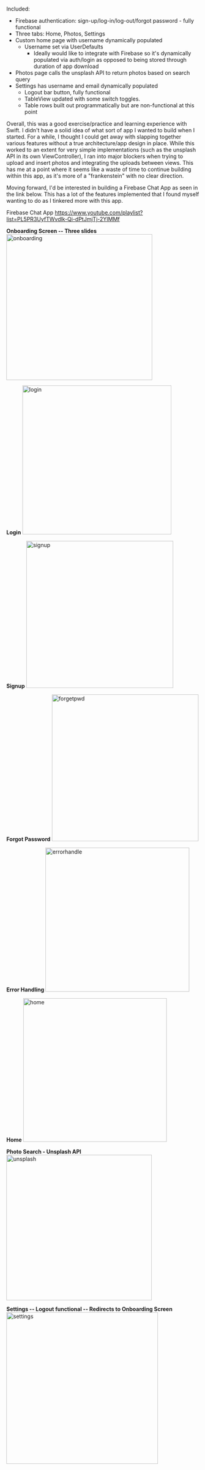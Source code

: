Included:
- Firebase authentication: sign-up/log-in/log-out/forgot password - fully functional
- Three tabs: Home, Photos, Settings
- Custom home page with username dynamically populated
    - Username set via UserDefaults
        - Ideally would like to integrate with Firebase so it's dynamically populated via auth/login as opposed to being stored through duration of app download
- Photos page calls the unsplash API to return photos based on search query
- Settings has username and email dynamically populated
    - Logout bar button, fully functional
    - TableView updated with some switch toggles.
    - Table rows built out programmatically but are non-functional at this point
    
Overall, this was a good exercise/practice and learning experience with Swift. I didn't have a solid idea of what sort of app I wanted to build when I started. For a while, I thought I could get away with slapping together various features without a true architecture/app design in place. While this worked to an extent for very simple implementations (such as the unsplash API in its own ViewController), I ran into major blockers when trying to upload and insert photos and integrating the uploads between views. This has me at a point where it seems like a waste of time to continue building within this app, as it's more of a "frankenstein" with no clear direction.

Moving forward, I'd be interested in building a Firebase Chat App as seen in the link below. This has a lot of the features implemented that I found myself wanting to do as I tinkered more with this app.

Firebase Chat App
https://www.youtube.com/playlist?list=PL5PR3UyfTWvdlk-Qi-dPtJmjTj-2YIMMf


<b>Onboarding Screen -- Three slides</b>
<img width="381" alt="onboarding" src="https://user-images.githubusercontent.com/38706611/165994599-916e8bfb-dd78-42d5-a266-5edd16aa983a.png">

<b>Login</b>
<img width="389" alt="login" src="https://user-images.githubusercontent.com/38706611/165994711-e55ca18a-6452-4d82-aac8-be6baeb0b89a.png">

<b>Signup</b>
<img width="384" alt="signup" src="https://user-images.githubusercontent.com/38706611/165994741-84906979-8d1c-47a1-915e-c519bf81fddb.png">

<b>Forgot Password</b>
<img width="383" alt="forgetpwd" src="https://user-images.githubusercontent.com/38706611/165994761-80af2a1b-6f5a-436b-861a-6139dead0d42.png">

<b>Error Handling</b>
<img width="376" alt="errorhandle" src="https://user-images.githubusercontent.com/38706611/165994789-2ee60efe-0463-41f9-a46f-c9e62ef315ad.png">

<b>Home</b>
<img width="375" alt="home" src="https://user-images.githubusercontent.com/38706611/165994808-d85beeb5-169b-46d9-8198-7a2f1cf43db1.png">

<b>Photo Search - Unsplash API</b>
<img width="380" alt="unsplash" src="https://user-images.githubusercontent.com/38706611/165994835-abaccdcf-dcc2-4e2b-8ec5-787ce49aa88e.png">

<b>Settings -- Logout functional -- Redirects to Onboarding Screen</b>
<img width="396" alt="settings" src="https://user-images.githubusercontent.com/38706611/165994895-4a0e7b81-eb01-49c9-818c-46a6c4eadc88.png">










